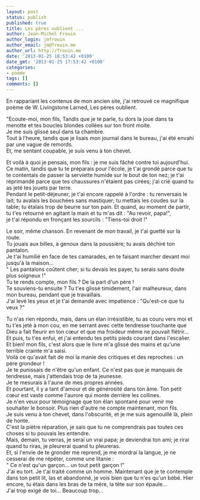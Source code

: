 ```yaml
---
layout: post
status: publish
published: true
title: Les pères oublient ...
author: Jean-Michel Frouin
author_login: jmfrouin
author_email: jm@frouin.me
author_url: http://frouin.me
date: '2013-01-25 18:53:42 +0100'
date_gmt: '2013-01-25 17:53:42 +0100'
categories:
- poème
tags: []
comments: []
---
```

<p>En rappariant les contenus de mon ancien site, j'ai retrouvé ce magnifique poème de W. Livingstone Larned, Les pères oublient.</p>
<!--more-->
<p>"Ecoute-moi, mon fils, Tandis que je te parle, tu dors la joue dans ta menotte et tes boucles blondes collées sur ton front moite.<br />
Je me suis glissé seul dans ta chambre.<br />
Tout à l'heure, tandis que je lisais mon journal dans le bureau, j'ai été envahi par une vague de remords.<br />
Et, me sentant coupable, je suis venu à ton chevet.</p>
<p>Et voilà à quoi je pensais, mon fils : je me suis fâché contre toi aujourd'hui.<br />
Ce matin, tandis que tu te préparais pour l'école, je t'ai grondé parce que tu te contentais de passer la serviette humide sur le bout de ton nez; je t'ai réprimandé parce que tes chaussures n'étaient pas cirées; j'ai crié quand tu as jeté tes jouets par terre.<br />
Pendant le petit-déjeuner, je t'ai encore rappelé à l'ordre : tu renversais le lait; tu avalais les bouchées sans mastiquer; tu mettais les coudes sur la table; tu étalais trop de beurre sur ton pain. Et quand, au moment de partir,<br />
tu t'es retourné en agitant la main et tu m'as dit : "Au revoir, papa!",<br />
je t'ai répondu en fronçant les sourcils : "Tiens-toi droit !"</p>
<p>Le soir, même chanson. En revenant de mon travail, je t'ai guetté sur la route.<br />
Tu jouais aux billes, à genoux dans la poussière; tu avais déchiré ton pantalon.<br />
Je t'ai humilié en face de tes camarades, en te faisant marcher devant moi jusqu'à la maison...<br />
" Les pantalons coûtent cher; si tu devais les payer, tu serais sans doute plus soigneux !"<br />
Tu te rends compte, mon fils ? De la part d'un père !<br />
Te souviens-tu ensuite ? Tu t'es glissé timidement, l'air malheureux, dans mon bureau, pendant que je travaillais.<br />
J'ai levé les yeux et je t'ai demandé avec impatience : "Qu'est-ce que tu veux ?"</p>
<p>Tu n'as rien répondu, mais, dans un élan irrésistible, tu as couru vers moi et tu t'es jeté à mon cou, en me serrant avec cette tendresse touchante que Dieu a fait fleurir en ton cœur et que ma froideur même ne pouvait flétrir...<br />
Et puis, tu t'es enfui, et j'ai entendu tes petits pieds courant dans l'escalier.<br />
Et bien! mon fils, c'est alors que le livre m'a glissé des mains et qu'une terrible crainte m'a saisi.<br />
Voilà ce qu'avait fait de moi la manie des critiques et des reproches : un père grondeur !<br />
Je te punissais de n'être qu'un enfant. Ce n'est pas que je manquais de tendresse, mais j'attendais trop de ta jeunesse.<br />
Je te mesurais à l'aune de mes propres années.<br />
Et pourtant, il y a tant d'amour et de générosité dans ton âme. Ton petit cœur est vaste comme l'aurore qui monte derrière les collines.<br />
Je n'en veux pour témoignage que ton élan spontané pour venir me souhaiter le bonsoir. Plus rien d'autre ne compte maintenant, mon fils.<br />
Je suis venu à ton chevet, dans l'obscurité, et je me suis agenouillé là, plein de honte.<br />
C'est la piètre réparation, je sais que tu ne comprendrais pas toutes ces choses si tu pouvais les entendre.<br />
Mais, demain, tu verras, je serai un vrai papa; je deviendrai ton ami; je rirai quand tu riras, je pleurerai quand tu pleureras.<br />
Et, si l'envie de te gronder me reprend, je me mordrai la langue, je ne cesserai de me répéter, comme une litanie :<br />
" Ce n'est qu'un garçon... un tout petit garçon !"<br />
J'ai eu tort. Je t'ai traité comme un homme. Maintenant que je te contemple dans ton petit lit, las et abandonné, je vois bien que tu n'es qu'un bébé. Hier encore, tu étais dans les bras de ta mère, la tête sur son épaule...<br />
J'ai trop exigé de toi... Beaucoup trop...</p>
<!-- Matomo -->
<script type="text/javascript">
  var _paq = window._paq || [];
  /* tracker methods like "setCustomDimension" should be called before "trackPageView" */
  _paq.push(['trackPageView']);
  _paq.push(['enableLinkTracking']);
  (function() {
    var u="//stats.frouin.me/";
    _paq.push(['setTrackerUrl', u+'matomo.php']);
    _paq.push(['setSiteId', '1']);
    var d=document, g=d.createElement('script'), s=d.getElementsByTagName('script')[0];
    g.type='text/javascript'; g.async=true; g.defer=true; g.src=u+'matomo.js'; s.parentNode.insertBefore(g,s);
  })();
</script>
<!-- End Matomo Code -->
